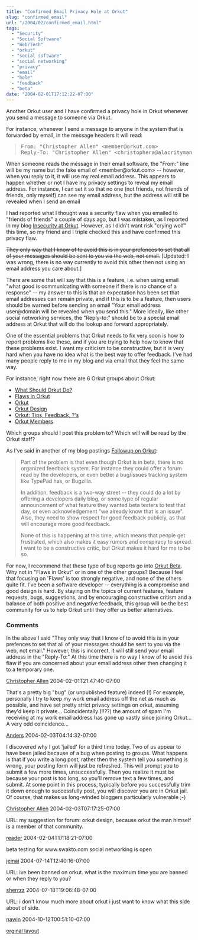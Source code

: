 ```yaml
---
title: "Confirmed Email Privacy Hole at Orkut"
slug: "confirmed_email"
url: "/2004/02/confirmed_email.html"
tags:
  - "Security"
  - "Social Software"
  - "Web/Tech"
  - "orkut"
  - "social software"
  - "social networking"
  - "privacy"
  - "email"
  - "hole"
  - "feedback"
  - "beta"
date: "2004-02-01T17:12:22-07:00"
---
```

<p>Another Orkut user and I have confirmed a privacy hole in Orkut whenever you send a message to someone via Orkut.</p>
<p>For instance, whenever I send a message to anyone in the system that is forwarded by email, in the message headers it will read:</p>
<blockquote><pre>
From: "Christopher Allen" &lt;member@orkut.com&gt;
Reply-To: "Christopher Allen" &lt;christophera@alacritymanagement.com>;</pre></blockquote>
<p>When someone reads the message in their email software, the "From:" line will be my name but the fake email of &lt;member@orkut.com&gt; -- however, when you reply to it, it will use my real email address. This appears to happen whether or not I have my privacy settings to reveal my email address. For instance, I can set it so that no one (not friends, not friends of friends, only myself) can see my email address, but the address will still be revealed when I send an email</p>
<p>I had reported what I thought was a security flaw when you emailed to "friends of friends" a couple of days ago, but I was mistaken, as I reported in my blog <a href="/2004/01/insecurity_at_o.html">Insecurity at Orkut</a>.  However, as I didn't want risk "crying wolf" this time, so my friend and I triple checked this and have confirmed this privacy flaw.</p>
<p><s>They only way that I know of to avoid this is in your prefences to set that all of your messages should be sent to you via the web, not email.</s> [Updated: I was wrong, there is no way currently to avoid this other then not using an email address you care about.]</p>
<p>There are some that will say that this is a feature, i.e. when using email "what good is communicating with someone if there is no chance of a response" -- my answer to this is that an expectation has been set that email addresses can remain private, and if this is to be a feature, then users should be warned before sending an email "Your email address user@domain will be revealed when you send this." More ideally, like other social networking services, the "Reply-to:" should be to a special email address at Orkut that will do the lookup and forward appropriately.</p>
<p>One of the essential problems that Orkut needs to fix very soon is how to report problems like these, and if you are trying to help how to know that these problems exist. I want my criticism to be constructive, but it is very hard when you have no idea what is the best way to offer feedback. I've had many people reply to me in my blog and via email that they feel the same way.</p>
<p>For instance, right now there are 6 Orkut groups about Orkut:</p>
<ul><li><a href="http://www.orkut.com/Community.aspx?cmm=617">What Should Orkut Do?</a></li>
<li><a href="http://www.orkut.com/Community.aspx?cmm=2026">Flaws in Orkut</a></li>
<li><a href="http://www.orkut.com/Community.aspx?cmm=3982">Orkut</a></li>
<li><a href="http://www.orkut.com/Community.aspx?cmm=1289">Orkut Design</a></li>
<li><a href="http://www.orkut.com/Community.aspx?cmm=781">Orkut: Tips, Feedback, ?'s</a></li>
<li><a href="http://www.orkut.com/Community.aspx?cmm=4556">Orkut Members</a></li></ul>
<p>Which groups should I post this problem to? Which will will be read by the Orkut staff?</p>
<p>As I've said in another of my blog postings <a href="/2004/02/followup_on_ork.html">Followup on Orkut</a>: <blockquote>Part of the problem is that even though Orkut is in beta, there is no organized feedback system. For instance they could offer a forum read by the developers, or even better a bug/issues tracking system like TypePad has, or Bugzilla.</p>
<p>In addition, feedback is a two-way street -- they could do a lot by offering a developers daily blog, or some type of regular announcement of what feature they wanted beta testers to test that day, or even acknowledgement "we already know that is an issue". Also, they need to show respect for good feedback publicly, as that will encourage more good feedback.</p>
<p>None of this is happening at this time, which means that people get frustrated, which also makes it easy rumors and conspiracy to spread. I want to be a constructive critic, but Orkut makes it hard for me to be so.</blockquote></p>
<p>For now, I recommend that these type of bug reports go into <a href="http://www.orkut.com/Community.aspx?cmm=6048">Orkut Beta</a></li>. Why not in "Flaws in Orkut" or in one of the other groups? Because I feel that focusing on 'Flaws' is too strongly negative, and none of the others quite fit. I've been a software developer -- everything is a compromise and good design is hard. By staying on the topics of current features, feature requests, bugs, suggestions, and by encouraging constructive critism and a balance of both positive and negative feedback, this group will be the best community for us to help Orkut until they offer us better alternatives.<br />
</p>
<footer><h3>Comments</h3>
<div class="u-comment h-cite">
<p class="p-content p-name">In the above I said "They only way that I know of to avoid this is in your prefences to set that all of your messages should be sent to you via the web, not email."
However, this is incorrect, it will still send your email address in the
"Reply-To:"
At this time there is no way I know of to avoid this flaw if you are concerned about your email address other then changing it to a temporary one.
</p>
<a class="u-author h-card" href="http://www.lifewithalacrity.com/">Christopher Allen</a>
<time class="dt-published" datetime="2004-02-01T21:47:40-07:00">2004-02-01T21:47:40-07:00</time>
</div>
<div class="u-comment h-cite">
<p class="p-content p-name">That's a pretty big "bug" (or unpublished feature) indeed (!)
For example, personally I try to keep my work email address off the net as much as possible, and have set pretty strict privacy settings on orkut, assuming they'd keep it private...
Coincidentally (!!??) the amount of spam I'm receiving at my work email address has gone up vastly since joining Orkut... A very odd coincidence...
</p>
<a class="u-author h-card" href="http://www.jacobsen.no/anders/blog/">Anders</a>
<time class="dt-published" datetime="2004-02-03T04:14:32-07:00">2004-02-03T04:14:32-07:00</time>
</div>
<div class="u-comment h-cite">
<p class="p-content p-name">I discovered why I got 'jailed' for a third time today. Two of us appear to have been jailed because of a bug when posting to groups. What happens is that if you write a long post, rather then the system tell you something is wrong, your posting form will just be refreshed. This will prompt you to submit a few more times, unsuccessfully. Then you realize it must be because your post is too long, so you'll remove text a few times, and submit. At some point in this process, typically before you successfully trim it down enough to successfully post, you will discover you are in Orkut jail.
Of course, that makes us long-winded bloggers particularly vulnerable ;-)
</p>
<a class="u-author h-card" href="http://www.lifewithalacrity.com/">Christopher Allen</a>
<time class="dt-published" datetime="2004-02-03T07:17:25-07:00">2004-02-03T07:17:25-07:00</time>
</div>
<div class="u-comment h-cite">
<p class="p-content p-name">URL:
my suggestion for forum:  orkut design, because orkut the man himself is a member of that community.
</p>
<a class="u-author h-card" href="#">reader</a>
<time class="dt-published" datetime="2004-02-04T17:18:21-07:00">2004-02-04T17:18:21-07:00</time>
</div>
<div class="u-comment h-cite">
<p class="p-content p-name">beta testing for www.swakto.com social networking is open
</p>
<a class="u-author h-card" href="http://www.swato.com">jemai</a>
<time class="dt-published" datetime="2004-07-14T12:40:16-07:00">2004-07-14T12:40:16-07:00</time>
</div>
<div class="u-comment h-cite">
<p class="p-content p-name">URL:
ive been banned on orkut. what is the maximum time you are banned or when they reply to you?
</p>
<a class="u-author h-card" href="#">sherrzz</a>
<time class="dt-published" datetime="2004-07-18T19:06:48-07:00">2004-07-18T19:06:48-07:00</time>
</div>
<div class="u-comment h-cite">
<p class="p-content p-name">URL:
i don't know much more about orkut i just want to know what this side about of side.
</p>
<a class="u-author h-card" href="#">nawin</a>
<time class="dt-published" datetime="2004-10-12T00:51:10-07:00">2004-10-12T00:51:10-07:00</time>
</div>
</footer>
<p class="previous"><a href="/previous/2004/02/confirmed_email.html" rel="syndication" class="u-syndication" >orginal layout</a></p>
